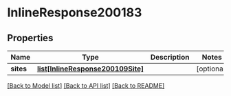 # InlineResponse200183

## Properties
Name | Type | Description | Notes
------------ | ------------- | ------------- | -------------
**sites** | [**list[InlineResponse200109Site]**](InlineResponse200109Site.md) |  | [optional] 

[[Back to Model list]](../README.md#documentation-for-models) [[Back to API list]](../README.md#documentation-for-api-endpoints) [[Back to README]](../README.md)

